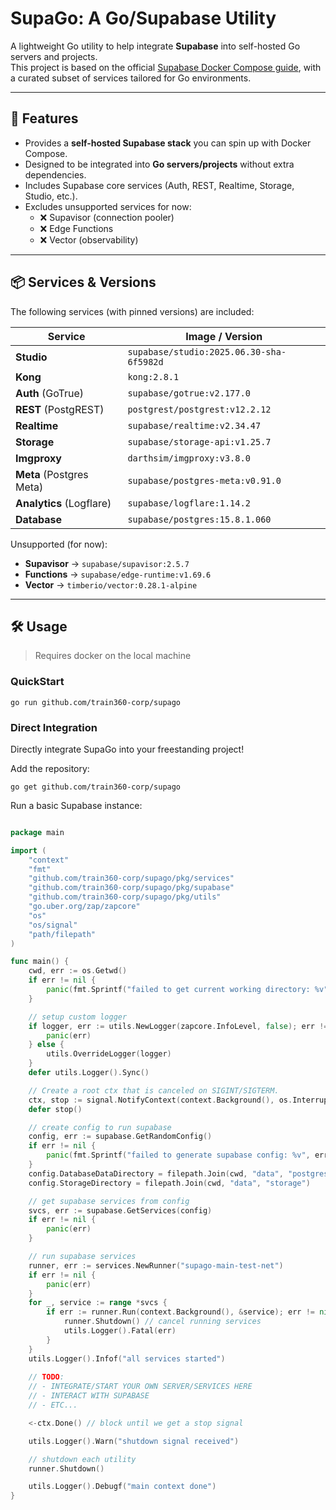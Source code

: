 # SupaGo: A Go/Supabase Utility

A lightweight Go utility to help integrate **Supabase** into self-hosted Go servers and projects.  
This project is based on the
official [Supabase Docker Compose guide](https://github.com/supabase/supabase/blob/b741dcb4d58cfc2f45ea9cfa914446b61eb4c1e9/docker/docker-compose.yml),
with a curated subset of services tailored for Go environments.

---

## 🚀 Features

- Provides a **self-hosted Supabase stack** you can spin up with Docker Compose.
- Designed to be integrated into **Go servers/projects** without extra dependencies.
- Includes Supabase core services (Auth, REST, Realtime, Storage, Studio, etc.).
- Excludes unsupported services for now:
    - ❌ Supavisor (connection pooler)
    - ❌ Edge Functions
    - ❌ Vector (observability)

---

## 📦 Services & Versions

The following services (with pinned versions) are included:

| Service                  | Image / Version                          |
|--------------------------|------------------------------------------|
| **Studio**               | `supabase/studio:2025.06.30-sha-6f5982d` |
| **Kong**                 | `kong:2.8.1`                             |
| **Auth** (GoTrue)        | `supabase/gotrue:v2.177.0`               |
| **REST** (PostgREST)     | `postgrest/postgrest:v12.2.12`           |
| **Realtime**             | `supabase/realtime:v2.34.47`             |
| **Storage**              | `supabase/storage-api:v1.25.7`           |
| **Imgproxy**             | `darthsim/imgproxy:v3.8.0`               |
| **Meta** (Postgres Meta) | `supabase/postgres-meta:v0.91.0`         |
| **Analytics** (Logflare) | `supabase/logflare:1.14.2`               |
| **Database**             | `supabase/postgres:15.8.1.060`           |

Unsupported (for now):

- **Supavisor** → `supabase/supavisor:2.5.7`
- **Functions** → `supabase/edge-runtime:v1.69.6`
- **Vector** → `timberio/vector:0.28.1-alpine`

---

## 🛠️ Usage

> Requires docker on the local machine

### QuickStart

```shell
go run github.com/train360-corp/supago
```

### Direct Integration

Directly integrate SupaGo into your freestanding project!

Add the repository:

```shell
go get github.com/train360-corp/supago
```

Run a basic Supabase instance:

```go

package main

import (
	"context"
	"fmt"
	"github.com/train360-corp/supago/pkg/services"
	"github.com/train360-corp/supago/pkg/supabase"
	"github.com/train360-corp/supago/pkg/utils"
	"go.uber.org/zap/zapcore"
	"os"
	"os/signal"
	"path/filepath"
)

func main() {
	cwd, err := os.Getwd()
	if err != nil {
		panic(fmt.Sprintf("failed to get current working directory: %v", err))
	}

	// setup custom logger
	if logger, err := utils.NewLogger(zapcore.InfoLevel, false); err != nil {
		panic(err)
	} else {
		utils.OverrideLogger(logger)
	}
	defer utils.Logger().Sync()

	// Create a root ctx that is canceled on SIGINT/SIGTERM.
	ctx, stop := signal.NotifyContext(context.Background(), os.Interrupt)
	defer stop()

	// create config to run supabase
	config, err := supabase.GetRandomConfig()
	if err != nil {
		panic(fmt.Sprintf("failed to generate supabase config: %v", err))
	}
	config.DatabaseDataDirectory = filepath.Join(cwd, "data", "postgres")
	config.StorageDirectory = filepath.Join(cwd, "data", "storage")

	// get supabase services from config
	svcs, err := supabase.GetServices(config)
	if err != nil {
		panic(err)
	}

	// run supabase services
	runner, err := services.NewRunner("supago-main-test-net")
	if err != nil {
		panic(err)
	}
	for _, service := range *svcs {
		if err := runner.Run(context.Background(), &service); err != nil {
			runner.Shutdown() // cancel running services
			utils.Logger().Fatal(err)
		}
	}
	utils.Logger().Infof("all services started")
	
	// TODO: 
	// - INTEGRATE/START YOUR OWN SERVER/SERVICES HERE
	// - INTERACT WITH SUPABASE
	// - ETC...

	<-ctx.Done() // block until we get a stop signal

	utils.Logger().Warn("shutdown signal received")

	// shutdown each utility
	runner.Shutdown()

	utils.Logger().Debugf("main context done")
}
```
